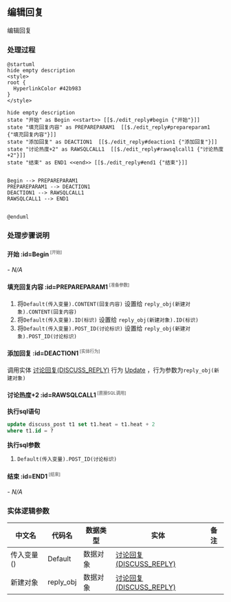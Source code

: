 ## 编辑回复 <!-- {docsify-ignore-all} -->

   编辑回复

### 处理过程

```plantuml
@startuml
hide empty description
<style>
root {
  HyperlinkColor #42b983
}
</style>

hide empty description
state "开始" as Begin <<start>> [[$./edit_reply#begin {"开始"}]]
state "填充回复内容" as PREPAREPARAM1  [[$./edit_reply#prepareparam1 {"填充回复内容"}]]
state "添加回复" as DEACTION1  [[$./edit_reply#deaction1 {"添加回复"}]]
state "讨论热度+2" as RAWSQLCALL1  [[$./edit_reply#rawsqlcall1 {"讨论热度+2"}]]
state "结束" as END1 <<end>> [[$./edit_reply#end1 {"结束"}]]


Begin --> PREPAREPARAM1
PREPAREPARAM1 --> DEACTION1
DEACTION1 --> RAWSQLCALL1
RAWSQLCALL1 --> END1


@enduml
```


### 处理步骤说明

#### 开始 :id=Begin<sup class="footnote-symbol"> <font color=gray size=1>[开始]</font></sup>



*- N/A*
#### 填充回复内容 :id=PREPAREPARAM1<sup class="footnote-symbol"> <font color=gray size=1>[准备参数]</font></sup>



1. 将`Default(传入变量).CONTENT(回复内容)` 设置给  `reply_obj(新建对象).CONTENT(回复内容)`
2. 将`Default(传入变量).ID(标识)` 设置给  `reply_obj(新建对象).ID(标识)`
3. 将`Default(传入变量).POST_ID(讨论标识)` 设置给  `reply_obj(新建对象).POST_ID(讨论标识)`

#### 添加回复 :id=DEACTION1<sup class="footnote-symbol"> <font color=gray size=1>[实体行为]</font></sup>



调用实体 [讨论回复(DISCUSS_REPLY)](module/Team/discuss_reply.md) 行为 [Update](module/Team/discuss_reply#行为) ，行为参数为`reply_obj(新建对象)`

#### 讨论热度+2 :id=RAWSQLCALL1<sup class="footnote-symbol"> <font color=gray size=1>[直接SQL调用]</font></sup>



<p class="panel-title"><b>执行sql语句</b></p>

```sql
update discuss_post t1 set t1.heat = t1.heat + 2 
where t1.id = ?
```

<p class="panel-title"><b>执行sql参数</b></p>

1. `Default(传入变量).POST_ID(讨论标识)`


#### 结束 :id=END1<sup class="footnote-symbol"> <font color=gray size=1>[结束]</font></sup>



*- N/A*



### 实体逻辑参数

|    中文名   |    代码名    |  数据类型    |  实体   |备注 |
| --------| --------| -------- | -------- | --------   |
|传入变量(<i class="fa fa-check"/></i>)|Default|数据对象|[讨论回复(DISCUSS_REPLY)](module/Team/discuss_reply.md)||
|新建对象|reply_obj|数据对象|[讨论回复(DISCUSS_REPLY)](module/Team/discuss_reply.md)||
